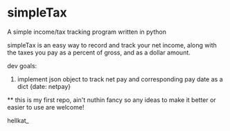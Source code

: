 # simpleTax
A simple income/tax tracking program written in python

simpleTax is an easy way to record and track your net income, along with the taxes you pay as a percent of gross, and as a dollar amount. 

dev goals:
1) implement json object to track net pay and corresponding pay date as a dict {date: netpay}

** this is my first repo, ain't nuthin fancy so any ideas to make it better or easier to use are welcome!

hellkat_
